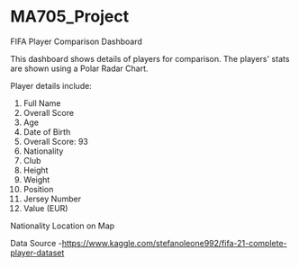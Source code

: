 # MA705_Project

FIFA Player Comparison Dashboard

This dashboard shows details of players for comparison. The players' stats are shown using a Polar Radar Chart. 

Player details include:

1. Full Name
2. Overall Score
3. Age
4. Date of Birth
5. Overall Score: 93
6. Nationality
7. Club
8. Height
9. Weight
10. Position
11. Jersey Number
12. Value (EUR)

Nationality Location on Map


Data Source -https://www.kaggle.com/stefanoleone992/fifa-21-complete-player-dataset
